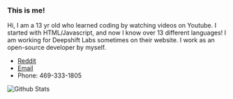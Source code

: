 ### This is me!

Hi, I am a 13 yr old who learned coding by watching videos on Youtube. I started with HTML/Javascript, and now I know over 13 different languages! I am working for Deepshift Labs sometimes on their website. I work as an open-source developer by myself.


- [Reddit](https://reddit.com/user/xtendera)
- [Email](mailto:geektraindev@gmail.com)
- Phone: 469-333-1805

![Github Stats](https://github-readme-stats.vercel.app/api?username=xtendera&count_private=true&show_icons=true&theme=radical)
